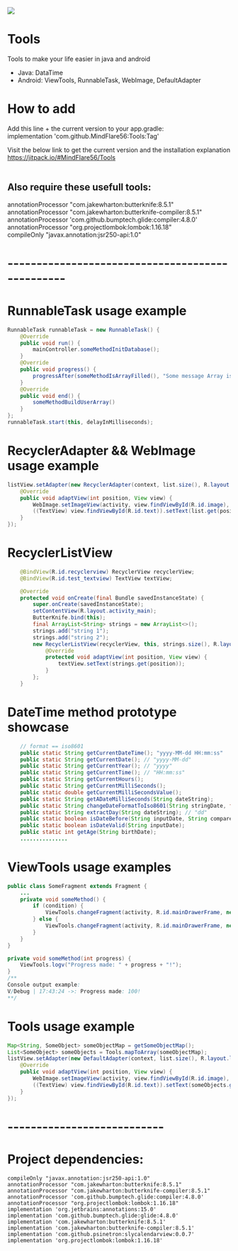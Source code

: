 [![](https://jitpack.io/v/MindFlare56/Tools.svg)](https://jitpack.io/#MindFlare56/Tools)
# Tools

Tools to make your life easier in java and android
- Java: DataTime
- Android: ViewTools, RunnableTask, WebImage, DefaultAdapter

# How to add

Add this line + the current version to your app.gradle:<br>
implementation 'com.github.MindFlare56:Tools:Tag'

Visit the below link to get the current version and the installation explanation<br/>
https://jitpack.io/#MindFlare56/Tools<br/>
<br/>
## Also require these usefull tools: <br/>
annotationProcessor "com.jakewharton:butterknife:8.5.1"<br/>
annotationProcessor "com.jakewharton:butterknife-compiler:8.5.1"<br/>
annotationProcessor 'com.github.bumptech.glide:compiler:4.8.0'<br/>
annotationProcessor "org.projectlombok:lombok:1.16.18"<br/>
compileOnly "javax.annotation:jsr250-api:1.0"<br/>
# ------------------------------------------------
# RunnableTask usage example
```java
RunnableTask runnableTask = new RunnableTask() {
    @Override
    public void run() {
        mainController.someMethodInitDatabase();
    }
    @Override
    public void progress() {
        progressAfter(someMethodIsArrayFilled(), "Some message Array is filled", intProgress);
    }
    @Override
    public void end() {
        someMethodBuildUserArray()    
    }
};
runnableTask.start(this, delayInMilliseconds);
```
# RecyclerAdapter && WebImage usage example
```java
listView.setAdapter(new RecyclerAdapter(context, list.size(), R.layout.layout) {
    @Override
    public void adaptView(int position, View view) {
        WebImage.setImageView(activity, view.findViewById(R.id.image), list.get(position).getImageUrl(), someWidth, someHeight);
        ((TextView) view.findViewById(R.id.text)).setText(list.get(position).getInfo());
    }
});
```
# RecyclerListView
```java
    @BindView(R.id.recyclerview) RecyclerView recyclerView;
    @BindView(R.id.test_textview) TextView textView;

    @Override
    protected void onCreate(final Bundle savedInstanceState) {
        super.onCreate(savedInstanceState);
        setContentView(R.layout.activity_main);
        ButterKnife.bind(this);
        final ArrayList<String> strings = new ArrayList<>();
        strings.add("string 1");
        strings.add("string 2");       
        new RecyclerListView(recyclerView, this, strings.size(), R.layout.test_view) {
            @Override
            protected void adaptView(int position, View view) {
                textView.setText(strings.get(position));
            }
        };
    }
```

# DateTime method prototype showcase
```java
    // format == iso8601
    public static String getCurrentDateTime(); "yyyy-MM-dd HH:mm:ss"
    public static String getCurrentDate(); // "yyyy-MM-dd"
    public static String getCurrentYear(); // "yyyy"
    public static String getCurrentTime(); // "HH:mm:ss"
    public static String getCurrentHours();
    public static String getCurrentMilliSeconds();
    public static double getCurrentMilliSecondsValue();
    public static String getADateMilliSeconds(String dateString);
    public static String changeDateFormatToIso8601(String stringDate, final String OLD_FORMAT);
    public static String extractDay(String dateString); // "dd"
    public static boolean isDateBefore(String inputDate, String comparedDate);
    public static boolean isDateValid(String inputDate);
    public static int getAge(String birthDate);
    ...............
```

# ViewTools usage examples
```java
public class SomeFragment extends Fragment {
    ...
    private void someMethod() {    
        if (condition) {
            ViewTools.changeFragment(activity, R.id.mainDrawerFrame, new SomeFragment(), getString("Fragment title"));
        } else {
            ViewTools.changeFragment(activity, R.id.mainDrawerFrame, new SomeOtherFragment(), getString("Other fragment title"));
        }
    }
}
```
```java
private void someMethod(int progress) {
    ViewTools.logv("Progress made: " + progress + "!");
}
/** 
Console output example:
V/Debug | 17:43:24 ->: Progress made: 100!
**/
```

# Tools usage example
```java
Map<String, SomeObject> someObjectMap = getSomeObjectMap();
List<SomeObject> someObjects = Tools.mapToArray(someObjectMap);
listView.setAdapter(new DefaultAdapter(context, list.size(), R.layout.layout) {
    @Override
    public void adaptView(int position, View view) {
        WebImage.setImageView(activity, view.findViewById(R.id.image), someObjects.get(position).getImageUrl(), someWidth, someHeight);
        ((TextView) view.findViewById(R.id.text)).setText(someObjects.get(position).getInfo());
    }
});
```
# ---------------------------
# Project dependencies:
    compileOnly "javax.annotation:jsr250-api:1.0"
    annotationProcessor "com.jakewharton:butterknife:8.5.1"
    annotationProcessor "com.jakewharton:butterknife-compiler:8.5.1"
    annotationProcessor 'com.github.bumptech.glide:compiler:4.8.0'
    annotationProcessor "org.projectlombok:lombok:1.16.18"
    implementation 'org.jetbrains:annotations:15.0'
    implementation 'com.github.bumptech.glide:glide:4.8.0'
    implementation 'com.jakewharton:butterknife:8.5.1'
    implementation 'com.jakewharton:butterknife-compiler:8.5.1'
    implementation 'com.github.psinetron:slycalendarview:0.0.7'         
    implementation 'org.projectlombok:lombok:1.16.18'
